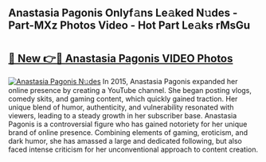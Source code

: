 ## Anastasia Pagonis Onlyf𝚊ns Le𝚊ked N𝚞des - Part-MXz Photos Video - Hot Part Le𝚊ks rMsGu

# <h2><a href="http://ab51254.deff.icu/?id=Anastasia+Pagonis">🔗 New 👉🔴 Anastasia Pagonis VIDEO Photos</a></h2>

[![Anastasia Pagonis N𝚞des](https://i.imgur.com/rIISA9y.gif)](http://ab51254.deff.icu/?id=Anastasia+Pagonis)
In 2015, Anastasia Pagonis expanded her online presence by creating a YouTube channel. She began posting vlogs, comedy skits, and gaming content, which quickly gained traction. Her unique blend of humor, authenticity, and vulnerability resonated with viewers, leading to a steady growth in her subscriber base. Anastasia Pagonis is a controversial figure who has gained notoriety for her unique brand of online presence. Combining elements of gaming, eroticism, and dark humor, she has amassed a large and dedicated following, but also faced intense criticism for her unconventional approach to content creation.
